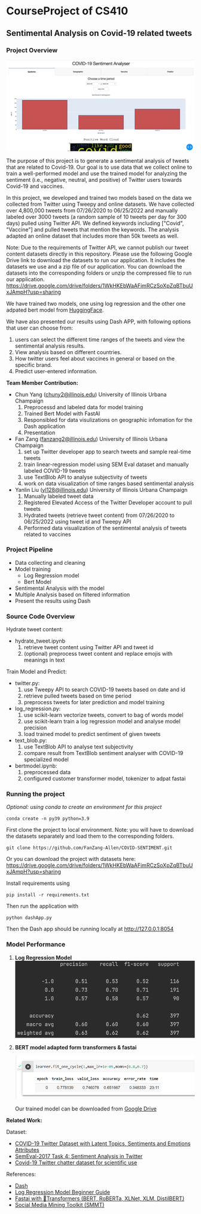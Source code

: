 # CourseProject of CS410
## **Sentimental Analysis on Covid-19 related tweets**
### **Project Overview**

![](./visualization_data/sample1.jpg)

The purpose of this project is to generate a sentimental analysis of tweets that are related to Covid-19. Our goal is to use data that we collect online to train a well-performed model and use the trained model for analyzing the sentiment (i.e., negative, neutral, and positive) of Twitter users towards Covid-19 and vaccines. 

In this project, we developed and trained two models based on the data we collected from Twitter using Tweepy and online datasets. We have collected over 4,800,000 tweets from 07/26/2020 to 06/25/2022 and manually labeled over 3000 tweets (a random sample of 10 tweets per day for 300 days) pulled using Twitter API. We defined keywords including ["Covid", "Vaccine"] and pulled tweets that mention the keywords. The analysis adapted an online dataset that includes more than 50k tweets as well.
  
  Note: Due to the requirements of Twitter API, we cannot publish our tweet content datasets directly in this repository. Please use the following Google Drive link to download the datasets to run our application. It includes the datasets we use and a zip file of our application. You can download the datasets into the corresponding folders or unzip the compressed file to run our application.
  https://drive.google.com/drive/folders/1WkHKEbWaAFimRCzSoXpZqBTbuUxJAmpH?usp=sharing

We have trained two models, one using log regression and the other one adpated bert model from [HuggingFace](https://github.com/huggingface/transformers).  

We have also presented our results using Dash APP, with following options that user can choose from:
1.  users can select the different time ranges of the tweets and view the sentimental analysis results. 
2.  View analysis based on different countries.
3.  How twitter users feel about vaccines in general or based on the specific brand.
4.  Predict user-entered information.

**Team Member Contribution:**

- Chun Yang (chuny2@illinois.edu) University of Illinois Urbana Champaign
  1. Preprocessd and labeled data for model training 
  2. Trained Bert Model with FastAI
  3. Responsibled for data visulizations on geographic infomation for the Dash application
  4. Presentation
- Fan Zang (fanzang2@illinois.edu) University of Illinois Urbana Champaign
  1. set up Twitter developer app to search tweets and sample real-time tweets
  2. train linear-regression model using SEM Eval dataset and manually labeled COVID-19 tweets
  3. use TextBlob API to analyse subjectivity of tweets
  4. work on data visualization of time ranges based sentimental analysis
- Yanlin Liu (yl128@illinois.edu) University of Illinois Urbana Champaign
  1. Manually labeled tweet data
  2. Registered Elevated Access of the Twitter Developer account to pull tweets
  3. Hydrated tweets (retrieve tweet content) from 07/26/2020 to 06/25/2022 using tweet id and Tweepy API
  4. Performed data visualization of the sentimental analysis of tweets related to vaccines

### **Project Pipeline**
- Data collecting and cleaning
- Model training
  - Log Regression model
  - Bert Model
- Sentimental Analysis with the model
- Multiple Analysis based on filtered information
- Present the results using Dash

### **Source Code Overview**
Hydrate tweet content:
- hydrate_tweet.ipynb
  1. retrieve tweet content using Twitter API and tweet id
  2. (optional) preprocess tweet content and replace emojis with meanings in text

Train Model and Predict:
- twitter.py:
  1. use Tweepy API to search COVID-19 tweets based on date and id
  2. retrieve pulled tweets based on time period
  3. preprocess tweets for later prediction and model training
- log_regression.py: 
  1. use scikit-learn vectorize tweets, convert to bag of words model
  2. use scikit-learn train a log regression model and analyse model precision
  3. load trained model to predict sentiment of given tweets
- text_blob.py: 
  1. use TextBlob API to analyse text subjectivity
  2. compare result from TextBlob sentiment analyser with COVID-19 specialized model
- bertmodel.ipynb:
  1. preprocessed data
  2. configured customer transformer model, tokenizer to adpat fastai

### **Running the project**
*Optional: using conda to create an environment for this project*
```
conda create -n py39 python=3.9
```
First clone the project to local environment. 
  Note: you will have to download the datasets separately and load them to the corresponding folders.
```
git clone https://github.com/FanZang-Allen/COVID-SENTIMENT.git
```
  Or you can download the project with datasets here:
    https://drive.google.com/drive/folders/1WkHKEbWaAFimRCzSoXpZqBTbuUxJAmpH?usp=sharing

Install requirements using 
```
pip install -r requirements.txt
```

Then run the application with 
```
python dashApp.py
```
Then the Dash app should be running locally at http://127.0.0.1:8054

### **Model Performance**
1. **Log Regression Model**
   ![Performance](./visualization_data/log_model_accuracy.png)
2. **BERT model adapted form transformers & fastai**
   
   ![Performance](./visualization_data/bert.png)

   Our trained model can be downloaded from [Google Drive](https://drive.google.com/file/d/1bUVhccCEOrL_WnFDj32_BBKWLwXr27xh/view?usp=sharing)


**Related Work:**

Dataset:
- [COVID-19 Twitter Dataset with Latent Topics, Sentiments and Emotions Attributes](https://www.openicpsr.org/openicpsr/project/120321/version/V12/view?path=/openicpsr/120321/fcr:versions/V12/Twitter-COVID-dataset---June2022&type=folder)
- [SemEval-2017 Task 4: Sentiment Analysis in Twitter](https://arxiv.org/abs/1912.00741)
- [Covid-19 Twitter chatter dataset for scientific use](https://github.com/thepanacealab/covid19_twitter#covid-19-twitter-chatter-dataset-for-scientific-use)
  
References: 
- [Dash](https://dash.plotly.com/)
- [Log Regression Model Beginner Guide](https://towardsdatascience.com/a-beginners-guide-to-sentiment-analysis-in-python-95e354ea84f6)
- [Fastai with 🤗Transformers (BERT, RoBERTa, XLNet, XLM, DistilBERT)](https://towardsdatascience.com/fastai-with-transformers-bert-roberta-xlnet-xlm-distilbert-4f41ee18ecb2)
- [Social Media Mining Toolkit (SMMT)](https://github.com/thepanacealab/SMMT)

   
